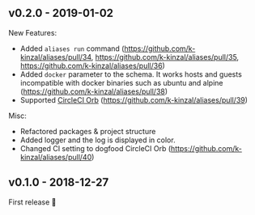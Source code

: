 ## v0.2.0 - 2019-01-02

New Features:
* Added `aliases run` command (https://github.com/k-kinzal/aliases/pull/34, https://github.com/k-kinzal/aliases/pull/35, https://github.com/k-kinzal/aliases/pull/36)
* Added `docker` parameter to the schema. It works hosts and guests incompatible with docker binaries such as ubuntu and alpine (https://github.com/k-kinzal/aliases/pull/38)
* Supported [CircleCI Orb](https://circleci.com/orbs/registry/orb/k-kinzal/aliases) (https://github.com/k-kinzal/aliases/pull/39)

Misc:
* Refactored packages & project structure
* Added logger and the log is displayed in color.
* Changed CI setting to dogfood CircleCI Orb (https://github.com/k-kinzal/aliases/pull/40)

## v0.1.0 - 2018-12-27

First release 🎉